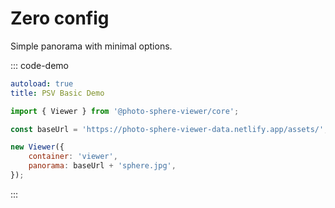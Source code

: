 # Zero config

Simple panorama with minimal options.

::: code-demo

```yaml
autoload: true
title: PSV Basic Demo
```

```js
import { Viewer } from '@photo-sphere-viewer/core';

const baseUrl = 'https://photo-sphere-viewer-data.netlify.app/assets/';

new Viewer({
    container: 'viewer',
    panorama: baseUrl + 'sphere.jpg',
});
```

:::
